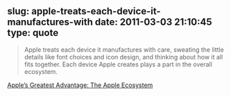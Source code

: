 slug: apple-treats-each-device-it-manufactures-with
date: 2011-03-03 21:10:45
type: quote
---

> Apple treats each device it manufactures with care, sweating the little details like font choices and icon design, and thinking about how it all fits together. Each device Apple creates plays a part in the overall ecosystem.

[Apple’s Greatest Advantage: The Apple Ecosystem](http://gigaom.com/apple/apples-greatest-advantage-the-apple-ecosystem-google/)
